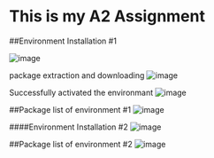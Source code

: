 # This is my A2 Assignment
##Environment Installation #1

![image](https://github.com/user-attachments/assets/00d9590d-b625-4850-b470-46b51762304c)

package extraction and downloading
![image](https://github.com/user-attachments/assets/ceb55938-2e5e-496d-9630-8edab805614b)

Successfully activated the environmant
![image](https://github.com/user-attachments/assets/9d12c433-9fbc-4506-9455-7d3dc7be9486)

##Package list of environment #1
![image](https://github.com/user-attachments/assets/f32ba631-0adb-436f-909f-0f5b06bc86f5)

####Environment Installation #2
![image](https://github.com/user-attachments/assets/48a3dfa9-8d90-4e6b-beef-cee91387bf95)

##Package list of environment #2
![image](https://github.com/user-attachments/assets/a49e638b-49c3-43c6-b0eb-6eef2bedacdc)
